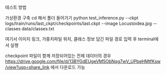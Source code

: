 테스트 방법

가상환경 구축
cd 해서 폴더 들어가기
python test_inference.py --ckpt logs/train/runs/last_ckpt/checkpoints/last.ckpt --image Locustoidea.jpg --classes data/classes.txt

여기서 이미지 링크, 가중치파일 위치, 클래스 정보 담긴 파일 경로 입력 후 terminal에서 실행

checkpoint 파일이 함께 저장되어있는 전체 데이터의 경우 https://drive.google.com/file/d/13BYGdEUgeVM5ObNqg7wV_UPbeHMtfKsw/view?usp=share_link 에서 다운로드 가능
